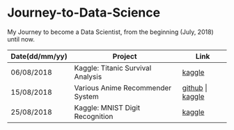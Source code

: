 # Journey-to-Data-Science
My Journey to become a Data Scientist, from the beginning (July, 2018) until now.

Date(dd/mm/yy) | Project | Link
---- | ------- | ----
06/08/2018 | Kaggle: Titanic Survival Analysis | [kaggle](https://www.kaggle.com/varian97/titanic-survival-analysis/notebook)
15/08/2018 | Various Anime Recommender System | [github](https://github.com/varian97/Anime-Recommender-System) \| [kaggle](https://www.kaggle.com/varian97/item-based-collaborative-filtering)
25/08/2018 | Kaggle: MNIST Digit Recognition | [kaggle](https://www.kaggle.com/varian97/keras-basic-pipeline)
